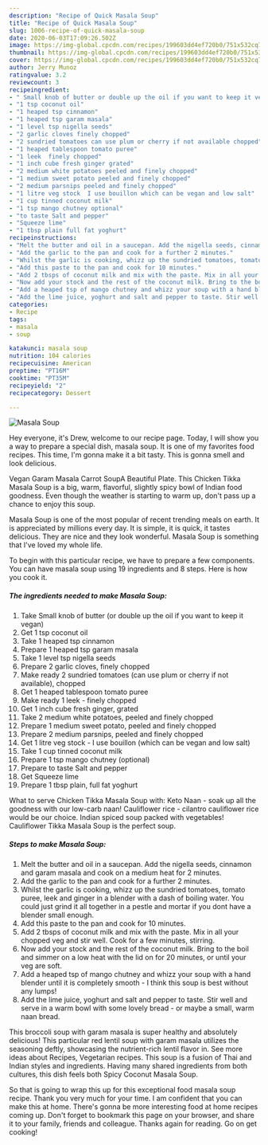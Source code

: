 ```yaml
---
description: "Recipe of Quick Masala Soup"
title: "Recipe of Quick Masala Soup"
slug: 1006-recipe-of-quick-masala-soup
date: 2020-06-03T17:09:26.502Z
image: https://img-global.cpcdn.com/recipes/199603dd4ef720b0/751x532cq70/masala-soup-recipe-main-photo.jpg
thumbnail: https://img-global.cpcdn.com/recipes/199603dd4ef720b0/751x532cq70/masala-soup-recipe-main-photo.jpg
cover: https://img-global.cpcdn.com/recipes/199603dd4ef720b0/751x532cq70/masala-soup-recipe-main-photo.jpg
author: Jerry Munoz
ratingvalue: 3.2
reviewcount: 3
recipeingredient:
- " Small knob of butter or double up the oil if you want to keep it vegan"
- "1 tsp coconut oil"
- "1 heaped tsp cinnamon"
- "1 heaped tsp garam masala"
- "1 level tsp nigella seeds"
- "2 garlic cloves finely chopped"
- "2 sundried tomatoes can use plum or cherry if not available chopped"
- "1 heaped tablespoon tomato puree"
- "1 leek  finely chopped"
- "1 inch cube fresh ginger grated"
- "2 medium white potatoes peeled and finely chopped"
- "1 medium sweet potato peeled and finely chopped"
- "2 medium parsnips peeled and finely chopped"
- "1 litre veg stock  I use bouillon which can be vegan and low salt"
- "1 cup tinned coconut milk"
- "1 tsp mango chutney optional"
- "to taste Salt and pepper"
- "Squeeze lime"
- "1 tbsp plain full fat yoghurt"
recipeinstructions:
- "Melt the butter and oil in a saucepan. Add the nigella seeds, cinnamon and garam masala and cook on a medium heat for 2 minutes."
- "Add the garlic to the pan and cook for a further 2 minutes."
- "Whilst the garlic is cooking, whizz up the sundried tomatoes, tomato puree, leek and ginger in a blender with a dash of boiling water. You could just grind it all together in a pestle and mortar if you dont have a blender small enough."
- "Add this paste to the pan and cook for 10 minutes."
- "Add 2 tbsps of coconut milk and mix with the paste. Mix in all your chopped veg and stir well. Cook for a few minutes, stirring."
- "Now add your stock and the rest of the coconut milk. Bring to the boil and simmer on a low heat with the lid on for 20 minutes, or until your veg are soft."
- "Add a heaped tsp of mango chutney and whizz your soup with a hand blender until it is completely smooth - I think this soup is best without any lumps!"
- "Add the lime juice, yoghurt and salt and pepper to taste. Stir well and serve in a warm bowl with some lovely bread - or maybe a small, warm naan bread."
categories:
- Recipe
tags:
- masala
- soup

katakunci: masala soup 
nutrition: 104 calories
recipecuisine: American
preptime: "PT16M"
cooktime: "PT35M"
recipeyield: "2"
recipecategory: Dessert

---
```



![Masala Soup](https://img-global.cpcdn.com/recipes/199603dd4ef720b0/751x532cq70/masala-soup-recipe-main-photo.jpg)

Hey everyone, it's Drew, welcome to our recipe page. Today, I will show you a way to prepare a special dish, masala soup. It is one of my favorites food recipes. This time, I'm gonna make it a bit tasty. This is gonna smell and look delicious.

Vegan Garam Masala Carrot SoupA Beautiful Plate. This Chicken Tikka Masala Soup is a big, warm, flavorful, slightly spicy bowl of Indian food goodness. Even though the weather is starting to warm up, don&#39;t pass up a chance to enjoy this soup.

Masala Soup is one of the most popular of recent trending meals on earth. It is appreciated by millions every day. It is simple, it is quick, it tastes delicious. They are nice and they look wonderful. Masala Soup is something that I've loved my whole life.


To begin with this particular recipe, we have to prepare a few components. You can have masala soup using 19 ingredients and 8 steps. Here is how you cook it.

<!--inarticleads1-->

##### The ingredients needed to make Masala Soup:

1. Take  Small knob of butter (or double up the oil if you want to keep it vegan)
1. Get 1 tsp coconut oil
1. Take 1 heaped tsp cinnamon
1. Prepare 1 heaped tsp garam masala
1. Take 1 level tsp nigella seeds
1. Prepare 2 garlic cloves, finely chopped
1. Make ready 2 sundried tomatoes (can use plum or cherry if not available), chopped
1. Get 1 heaped tablespoon tomato puree
1. Make ready 1 leek - finely chopped
1. Get 1 inch cube fresh ginger, grated
1. Take 2 medium white potatoes, peeled and finely chopped
1. Prepare 1 medium sweet potato, peeled and finely chopped
1. Prepare 2 medium parsnips, peeled and finely chopped
1. Get 1 litre veg stock - I use bouillon (which can be vegan and low salt)
1. Take 1 cup tinned coconut milk
1. Prepare 1 tsp mango chutney (optional)
1. Prepare to taste Salt and pepper
1. Get Squeeze lime
1. Prepare 1 tbsp plain, full fat yoghurt


What to serve Chicken Tikka Masala Soup with: Keto Naan - soak up all the goodness with our low-carb naan! Cauliflower rice - cilantro cauliflower rice would be our choice. Indian spiced soup packed with vegetables! Cauliflower Tikka Masala Soup is the perfect soup. 

<!--inarticleads2-->

##### Steps to make Masala Soup:

1. Melt the butter and oil in a saucepan. Add the nigella seeds, cinnamon and garam masala and cook on a medium heat for 2 minutes.
1. Add the garlic to the pan and cook for a further 2 minutes.
1. Whilst the garlic is cooking, whizz up the sundried tomatoes, tomato puree, leek and ginger in a blender with a dash of boiling water. You could just grind it all together in a pestle and mortar if you dont have a blender small enough.
1. Add this paste to the pan and cook for 10 minutes.
1. Add 2 tbsps of coconut milk and mix with the paste. Mix in all your chopped veg and stir well. Cook for a few minutes, stirring.
1. Now add your stock and the rest of the coconut milk. Bring to the boil and simmer on a low heat with the lid on for 20 minutes, or until your veg are soft.
1. Add a heaped tsp of mango chutney and whizz your soup with a hand blender until it is completely smooth - I think this soup is best without any lumps!
1. Add the lime juice, yoghurt and salt and pepper to taste. Stir well and serve in a warm bowl with some lovely bread - or maybe a small, warm naan bread.


This broccoli soup with garam masala is super healthy and absolutely delicious! This particular red lentil soup with garam masala utilizes the seasoning deftly, showcasing the nutrient-rich lentil flavor in. See more ideas about Recipes, Vegetarian recipes. This soup is a fusion of Thai and Indian styles and ingredients. Having many shared ingredients from both cultures, this dish feels both Spicy Coconut Masala Soup. 

So that is going to wrap this up for this exceptional food masala soup recipe. Thank you very much for your time. I am confident that you can make this at home. There's gonna be more interesting food at home recipes coming up. Don't forget to bookmark this page on your browser, and share it to your family, friends and colleague. Thanks again for reading. Go on get cooking!
